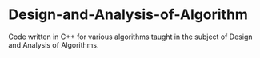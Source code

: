 # Design-and-Analysis-of-Algorithm
Code written in C++ for various algorithms taught in the subject of Design and Analysis of Algorithms.
